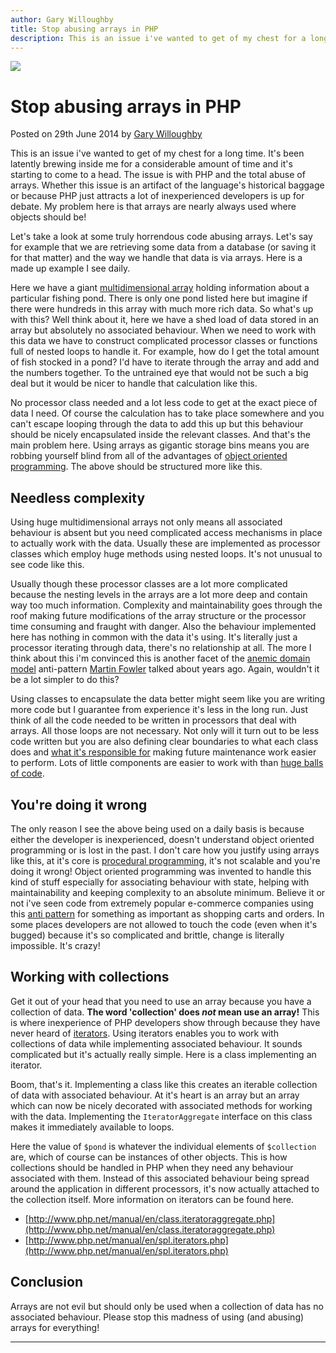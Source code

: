 ```yaml
---
author: Gary Willoughby
title: Stop abusing arrays in PHP
description: This is an issue i've wanted to get of my chest for a long time. My problem here is that arrays are nearly always used where objects should be!
---
```


![](/articles/images/stop-abusing-arrays-in-php-banner.jpg)

# Stop abusing arrays in PHP

<time>Posted on 29th June 2014 by [Gary Willoughby](/pages/about.html)</time>

This is an issue i've wanted to get of my chest for a long time. It's been latently brewing inside me for a considerable amount of time and it's starting to come to a head. The issue is with PHP and the total abuse of arrays. Whether this issue is an artifact of the language's historical baggage or because PHP just attracts a lot of inexperienced developers is up for debate. My problem here is that arrays are nearly always used where objects should be!

Let's take a look at some truly horrendous code abusing arrays. Let's say for example that we are retrieving some data from a database (or saving it for that matter) and the way we handle that data is via arrays. Here is a made up example I see daily.

<script src="https://gist.github.com/nomad-software/4ef174e03e6f87673ac3c5ba81da41ff.js"></script>

Here we have a giant [multidimensional array](https://en.wikipedia.org/wiki/Array_data_structure#Multidimensional_arrays) holding information about a particular fishing pond. There is only one pond listed here but imagine if there were hundreds in this array with much more rich data. So what's up with this? Well think about it, here we have a shed load of data stored in an array but absolutely no associated behaviour. When we need to work with this data we have to construct complicated processor classes or functions full of nested loops to handle it. For example, how do I get the total amount of fish stocked in a pond? I'd have to iterate through the array and add and the numbers together. To the untrained eye that would not be such a big deal but it would be nicer to handle that calculation like this.

<script src="https://gist.github.com/nomad-software/12fca8711de70ef1173b2f89824f5a85.js"></script>

No processor class needed and a lot less code to get at the exact piece of data I need. Of course the calculation has to take place somewhere and you can't escape looping through the data to add this up but this behaviour should be nicely encapsulated inside the relevant classes. And that's the main problem here. Using arrays as gigantic storage bins means you are robbing yourself blind from all of the advantages of [object oriented programming](https://en.wikipedia.org/wiki/Object-oriented_programming). The above should be structured more like this.

<script src="https://gist.github.com/nomad-software/67751e417b3ef29a79c4b4a79f31e61e.js"></script>

## Needless complexity

Using huge multidimensional arrays not only means all associated behaviour is absent but you need complicated access mechanisms in place to actually work with the data. Usually these are implemented as processor classes which employ huge methods using nested loops. It's not unusual to see code like this.

<script src="https://gist.github.com/nomad-software/40405c92bee49630b4075349cfe41e57.js"></script>

Usually though these processor classes are a lot more complicated because the nesting levels in the arrays are a lot more deep and contain way too much information. Complexity and maintainability goes through the roof making future modifications of the array structure or the processor time consuming and fraught with danger. Also the behaviour implemented here has nothing in common with the data it's using. It's literally just a processor iterating through data, there's no relationship at all. The more I think about this i'm convinced this is another facet of the [anemic domain model](https://www.martinfowler.com/bliki/AnemicDomainModel.html) anti-pattern [Martin Fowler](https://en.wikipedia.org/wiki/Martin_Fowler) talked about years ago. Again, wouldn't it be a lot simpler to do this?

<script src="https://gist.github.com/nomad-software/fdd0e067b263893cde339f52d72c2382.js"></script>

Using classes to encapsulate the data better might seem like you are writing more code but I guarantee from experience it's less in the long run. Just think of all the code needed to be written in processors that deal with arrays. All those loops are not necessary. Not only will it turn out to be less code written but you are also defining clear boundaries to what each class does and [what it's responsible for](https://en.wikipedia.org/wiki/Single_responsibility_principle) making future maintenance work easier to perform. Lots of little components are easier to work with than [huge balls of code](https://en.wikipedia.org/wiki/Big_ball_of_mud).

## You're doing it wrong

The only reason I see the above being used on a daily basis is because either the developer is inexperienced, doesn't understand object oriented programming or is lost in the past. I don't care how you justify using arrays like this, at it's core is [procedural programming](https://en.wikipedia.org/wiki/Procedural_programming), it's not scalable and you're doing it wrong! Object oriented programming was invented to handle this kind of stuff especially for associating behaviour with state, helping with maintainability and keeping complexity to an absolute minimum. Believe it or not i've seen code from extremely popular e-commerce companies using this [anti pattern](https://en.wikipedia.org/wiki/Anti-pattern) for something as important as shopping carts and orders. In some places developers are not allowed to touch the code (even when it's bugged) because it's so complicated and brittle, change is literally impossible. It's crazy!

## Working with collections

Get it out of your head that you need to use an array because you have a collection of data. **The word 'collection' does _not_ mean use an array!** This is where inexperience of PHP developers show through because they have never heard of [iterators](https://en.wikipedia.org/wiki/Iterator). Using iterators enables you to work with collections of data while implementing associated behaviour. It sounds complicated but it's actually really simple. Here is a class implementing an iterator.

<script src="https://gist.github.com/nomad-software/08035d4bbd536850752ea981e021bab4.js"></script>

Boom, that's it. Implementing a class like this creates an iterable collection of data with associated behaviour. At it's heart is an array but an array which can now be nicely decorated with associated methods for working with the data. Implementing the `IteratorAggregate` interface on this class makes it immediately available to loops.

<script src="https://gist.github.com/nomad-software/87336117022349f1f09817e7954bf53c.js"></script>

Here the value of `$pond` is whatever the individual elements of `$collection` are, which of course can be instances of other objects. This is how collections should be handled in PHP when they need any behaviour associated with them. Instead of this associated behaviour being spread around the application in different processors, it's now actually attached to the collection itself. More information on iterators can be found here.

* [http://www.php.net/manual/en/class.iteratoraggregate.php](http://www.php.net/manual/en/class.iteratoraggregate.php)
* [http://www.php.net/manual/en/spl.iterators.php](http://www.php.net/manual/en/spl.iterators.php)

## Conclusion

 Arrays are not evil but should only be used when a collection of data has no associated behaviour. Please stop this madness of using (and abusing) arrays for everything!

---
